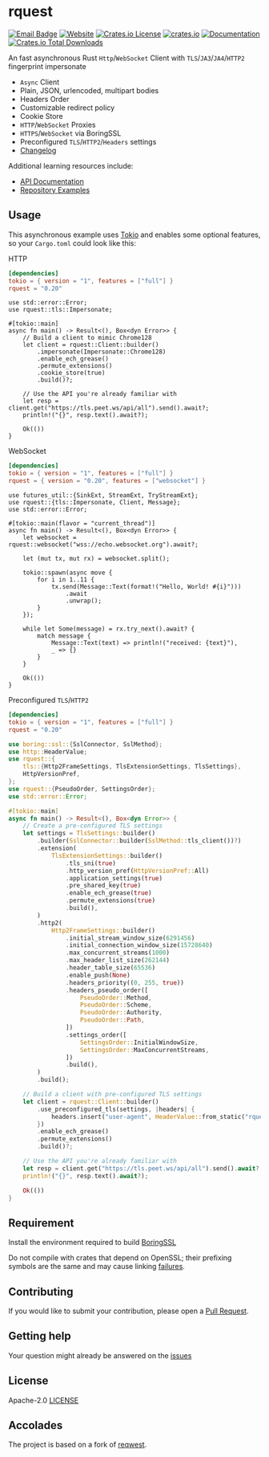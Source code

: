 # rquest

[![Email Badge](https://img.shields.io/badge/Gmail-Contact_Me-green?logo=gmail&logoColor=FFFFFF&labelColor=3A3B3C&color=62F1CD)](mailto:gngppz@gmail.com)
[![Website](https://img.shields.io/website?url=https%3A%2F%2Fgithub.com%2F0x676e67%2Frquest)](https://github.com/0x676e67/rquest)
[![Crates.io License](https://img.shields.io/crates/l/rquest)](./LICENSE)
[![crates.io](https://img.shields.io/crates/v/rquest.svg)](https://crates.io/crates/rquest)
[![Documentation](https://docs.rs/rquest/badge.svg)](https://docs.rs/rquest)
[![Crates.io Total Downloads](https://img.shields.io/crates/d/rquest)](https://crates.io/crates/rquest)

An fast asynchronous Rust `Http`/`WebSocket` Client with `TLS`/`JA3`/`JA4`/`HTTP2` fingerprint impersonate

- `Async` Client
- Plain, JSON, urlencoded, multipart bodies
- Headers Order
- Customizable redirect policy
- Cookie Store
- `HTTP`/`WebSocket` Proxies
- `HTTPS`/`WebSocket` via BoringSSL
- Preconfigured `TLS`/`HTTP2`/`Headers` settings
- [Changelog](https://github.com/0x676e67/rquest/blob/main/CHANGELOG.md)

Additional learning resources include:

- [API Documentation](https://docs.rs/rquest)
- [Repository Examples](https://github.com/0x676e67/rquest/tree/master/examples)

## Usage

This asynchronous example uses [Tokio](https://tokio.rs) and enables some
optional features, so your `Cargo.toml` could look like this:

HTTP

```toml
[dependencies]
tokio = { version = "1", features = ["full"] }
rquest = "0.20"
```

```rust,no_run
use std::error::Error;
use rquest::tls::Impersonate;

#[tokio::main]
async fn main() -> Result<(), Box<dyn Error>> {
    // Build a client to mimic Chrome128
    let client = rquest::Client::builder()
        .impersonate(Impersonate::Chrome128)
        .enable_ech_grease()
        .permute_extensions()
        .cookie_store(true)
        .build()?;

    // Use the API you're already familiar with
    let resp = client.get("https://tls.peet.ws/api/all").send().await?;
    println!("{}", resp.text().await?);

    Ok(())
}
```

WebSocket

```toml
[dependencies]
tokio = { version = "1", features = ["full"] }
rquest = { version = "0.20", features = ["websocket"] }
```

```rust,no_run
use futures_util::{SinkExt, StreamExt, TryStreamExt};
use rquest::{tls::Impersonate, Client, Message};
use std::error::Error;

#[tokio::main(flavor = "current_thread")]
async fn main() -> Result<(), Box<dyn Error>> {
    let websocket = rquest::websocket("wss://echo.websocket.org").await?;

    let (mut tx, mut rx) = websocket.split();

    tokio::spawn(async move {
        for i in 1..11 {
            tx.send(Message::Text(format!("Hello, World! #{i}")))
                .await
                .unwrap();
        }
    });

    while let Some(message) = rx.try_next().await? {
        match message {
            Message::Text(text) => println!("received: {text}"),
            _ => {}
        }
    }

    Ok(())
}
```

Preconfigured `TLS`/`HTTP2`

```toml
[dependencies]
tokio = { version = "1", features = ["full"] }
rquest = "0.20"
```

```rust
use boring::ssl::{SslConnector, SslMethod};
use http::HeaderValue;
use rquest::{
    tls::{Http2FrameSettings, TlsExtensionSettings, TlsSettings},
    HttpVersionPref,
};
use rquest::{PseudoOrder, SettingsOrder};
use std::error::Error;

#[tokio::main]
async fn main() -> Result<(), Box<dyn Error>> {
    // Create a pre-configured TLS settings
    let settings = TlsSettings::builder()
        .builder(SslConnector::builder(SslMethod::tls_client())?)
        .extension(
            TlsExtensionSettings::builder()
                .tls_sni(true)
                .http_version_pref(HttpVersionPref::All)
                .application_settings(true)
                .pre_shared_key(true)
                .enable_ech_grease(true)
                .permute_extensions(true)
                .build(),
        )
        .http2(
            Http2FrameSettings::builder()
                .initial_stream_window_size(6291456)
                .initial_connection_window_size(15728640)
                .max_concurrent_streams(1000)
                .max_header_list_size(262144)
                .header_table_size(65536)
                .enable_push(None)
                .headers_priority((0, 255, true))
                .headers_pseudo_order([
                    PseudoOrder::Method,
                    PseudoOrder::Scheme,
                    PseudoOrder::Authority,
                    PseudoOrder::Path,
                ])
                .settings_order([
                    SettingsOrder::InitialWindowSize,
                    SettingsOrder::MaxConcurrentStreams,
                ])
                .build(),
        )
        .build();

    // Build a client with pre-configured TLS settings
    let client = rquest::Client::builder()
        .use_preconfigured_tls(settings, |headers| {
            headers.insert("user-agent", HeaderValue::from_static("rquest"));
        })
        .enable_ech_grease()
        .permute_extensions()
        .build()?;

    // Use the API you're already familiar with
    let resp = client.get("https://tls.peet.ws/api/all").send().await?;
    println!("{}", resp.text().await?);

    Ok(())
}

```

## Requirement

Install the environment required to build [BoringSSL](https://github.com/google/boringssl/blob/master/BUILDING.md)

Do not compile with crates that depend on OpenSSL; their prefixing symbols are the same and may cause linking [failures](https://github.com/rustls/rustls/issues/2010).

## Contributing

If you would like to submit your contribution, please open a [Pull Request](https://github.com/0x676e67/rquest/pulls).

## Getting help

Your question might already be answered on the [issues](https://github.com/0x676e67/rquest/issues)

## License

Apache-2.0 [LICENSE](LICENSE)

## Accolades

The project is based on a fork of [reqwest](https://github.com/seanmonstar/reqwest).

